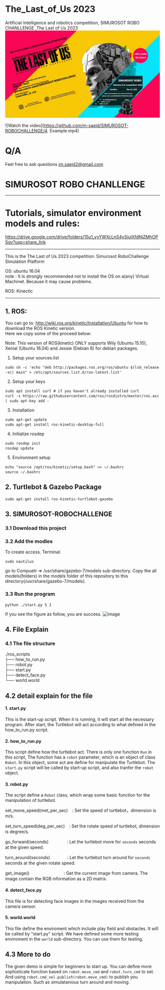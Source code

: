 # The_Last_of_Us 2023
Artificial intelligence and robotics competition, SIMUROSOT ROBO CHANLLENGE ,The Last of Us 2023
![image](https://github.com/m-saeid/SIMUROSOT-ROBOCHALLENGE/blob/main/The%20Last%20of%20Us.jpeg) 

![Watch the video](https://github.com/m-saeid/SIMUROSOT-ROBOCHALLENGE/4. Example.mp4)


# Q/A
Feel free to ask questions
   im.saeid2@gmail.com
   
  # SIMUROSOT ROBO CHANLLENGE 

--------
# Tutorials, simulator environment models and rules:
https://drive.google.com/drive/folders/15u1_yyYWXcLnS4ySjulXfdNjZMhOPSgv?usp=share_link

--------



This is the The Last of Us 2023 competition: Simurosot RoboChallenge Simulation Platform

OS: ubuntu 16.04<br>
note : It is strongly recommended not to install the OS on a(any) Virtual Machinet. Because it may cause problems.

ROS: Kinectic

--------

## 1. ROS:
You can go to:  http://wiki.ros.org/kinetic/Installation/Ubuntu
for how to download the ROS Kinetic version.<br>
Here we copy some of the proceed below:<br>

Note: This version of ROS(kinetic) ONLY supports Wily (Ubuntu 15.10), Xenial (Ubuntu 16.04) and Jessie (Debian 8) for debian packages.

1. Setup your sources.list

```
sudo sh -c 'echo "deb http://packages.ros.org/ros/ubuntu $(lsb_release -sc) main" > /etc/apt/sources.list.d/ros-latest.list'
```
2. Setup your keys
```
sudo apt install curl # if you haven't already installed curl
curl -s https://raw.githubusercontent.com/ros/rosdistro/master/ros.asc | sudo apt-key add -
```
3. Installation
```
sudo apt-get update
sudo apt-get install ros-kinetic-desktop-full
```
4. Initialize rosdep
```
sudo rosdep init
rosdep update
```
5. Environment setup
```
echo "source /opt/ros/kinetic/setup.bash" >> ~/.bashrc
source ~/.bashrc
```

## 2. Turtlebot & Gazebo Package
```
sudo apt-get install ros-kinetic-turtlebot-gazebo
```

## 3. SIMUROSOT-ROBOCHALLENGE
### 3.1 Download this project
### 3.2 Add the modles
To create access. Terminal:
```
sudo nautilus
```
go to Compuetr => /usr/share/gazebo-7/models sub-directory. Copy the all models(folders) in the models folder of this repository to this directory(/usr/share/gazebo-7/models).

### 3.3 Run the program <br>
```
python ./start.py 5 2
```

If you see the figure as follow, you are success.
![image](https://github.com/m-saeid/The_Last_of_Us/blob/main/city.png) 

## 4. File Explain 
### 4.1 The file structure 

./ros_scripts<br>
├── how_to_run.py<br>
├── robot.py<br>
├── start.py<br>
├── detect_face.py<br>
└── world.world<br>

## 4.2 detail explain for the file
#### 1. start.py
This is the start-up script. When it is running, it will start all the necessary program. After start, the Turtlebot will act according to what defined in the how_to_run.py script.
#### 2. how_to_run.py
This script define how the turtlebot act. There is only one function `Run` in this script, The function has a `robot` parameter, which is an object of class `Robot`. In this object, some act are define for manipulate the Turtlebot. The `start.py` script will be called by start-up script, and also tranfer the `robot` object.

#### 3. robot.py
The script define a `Robot` class, which wrap some basic function for the manipulation of turtlebot.

set_move_speed(met_per_sec)　: Set the speed of turtlebot，dimension is m/s.

set_turn_speed(deg_per_sec)　: Set the rotate speed of turtlebot, dimension is degree/s.

go_forward(seconds)　　　　 : Let the turtlebot move for `seconds` seconds at the given speed.

turn_around(seconds)　　　　: Let the turtlebot turn around for `seconds` seconds at the given rotate speed.

get_image()　　　　　　　　: Get the current image from camera. The image contain the RGB information as a 2D matrix.
#### 4. detect_face.py
This file is for detecting face images in the images received from the camera sensor.
#### 5. world.world
This file define the enviroment which include play field and obstacles. It will be called by "start.py" script. We have defined some more testing enviroment in the `world` sub-directory. You can use them for testing. 

## 4.3 More to do
The given demo is simple for beginners to start up. You can define more sophisticate function based on `robot.move_cmd` and `robot.turn_cmd` to set. And using `robot.cmd_vel.publish(robot.move_cmd)` to publish you manipulation. Such as simulatanious turn around and moving.
